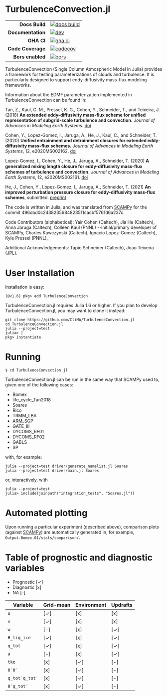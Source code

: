# TurbulenceConvection.jl #

|||
|---------------------:|:----------------------------------------------|
| **Docs Build**       | [![docs build][docs-bld-img]][docs-bld-url]   |
| **Documentation**    | [![dev][docs-dev-img]][docs-dev-url]          |
| **GHA CI**           | [![gha ci][gha-ci-img]][gha-ci-url]           |
| **Code Coverage**    | [![codecov][codecov-img]][codecov-url]        |
| **Bors enabled**     | [![bors][bors-img]][bors-url]                 |

[docs-bld-img]: https://github.com/CliMA/TurbulenceConvection.jl/actions/workflows/docs.yml/badge.svg
[docs-bld-url]: https://github.com/CliMA/TurbulenceConvection.jl/actions/workflows/docs.yml

[docs-dev-img]: https://img.shields.io/badge/docs-dev-blue.svg
[docs-dev-url]: https://CliMA.github.io/TurbulenceConvection.jl/dev/

[gha-ci-img]: https://github.com/CliMA/TurbulenceConvection.jl/actions/workflows/ci.yml/badge.svg
[gha-ci-url]: https://github.com/CliMA/TurbulenceConvection.jl/actions/workflows/ci.yml

[codecov-img]: https://codecov.io/gh/CliMA/TurbulenceConvection.jl/branch/main/graph/badge.svg
[codecov-url]: https://codecov.io/gh/CliMA/TurbulenceConvection.jl

[bors-img]: https://bors.tech/images/badge_small.svg
[bors-url]: https://app.bors.tech/repositories/35146


TurbulenceConvection (Single Column Atmospheric Model in Julia) provides a framework for testing parameterizations of clouds and turbulence.
It is particularly designed to support eddy-diffusivity mass-flux modeling frameworks.

Information about the EDMF parameterization implemented in TurbulenceConvection can be found in:

Tan, Z., Kaul, C. M., Pressel, K. G., Cohen, Y., Schneider, T., and Teixeira, J. (2018)
**An extended eddy-diffusivity mass-flux scheme for unified representation of
subgrid-scale turbulence and convection.** *Journal of Advances in Modeling Earth Systems*. [doi](https://doi.org/10.1002/2017MS001162)

Cohen, Y., Lopez-Gomez, I., Jaruga, A., He, J., Kaul, C., and Schneider, T. (2020) **Unified entrainment and detrainment closures for extended eddy-diffusivity mass-flux schemes.** *Journal of Advances in Modeling Earth Systems*, 12, e2020MS002162. [doi](https://doi.org/10.1029/2020MS002162)

Lopez-Gomez, I., Cohen, Y., He, J., Jaruga, A., Schneider, T. (2020) **A generalized mixing length closure for eddy-diﬀusivity mass-flux schemes of turbulence and convection.** *Journal of Advances in Modeling Earth Systems*, 12, e2020MS002161. [doi](https://doi.org/10.1029/2020MS002161)

He, J., Cohen, Y., Lopez-Gomez, I., Jaruga, A., Schneider, T. (2021) **An improved perturbation pressure closure for eddy-diffusivity mass-flux schemes**, submitted. [preprint](https://doi.org/10.1002/essoar.10505084.2)

The code is written in Julia, and was translated from [SCAMPy](https://github.com/CliMA/SCAMPy) for the commit 496dad0c2438235684823511cacbf5761d6a237c.

Code Contributors (alphabetical):
    Yair Cohen (Caltech),
    Jia He (Caltech),
    Anna Jaruga (Caltech),
    Colleen Kaul (PNNL) --initial/primary developer of SCAMPy,
    Charles Kawczynski (Caltech),
    Ignacio Lopez-Gomez (Caltech),
    Kyle Pressel (PNNL),

Additional Acknowledgements:
    Tapio Schneider (Caltech),
    Joao Teixeira (JPL).

# User Installation #

Installation is easy:

```julia-repl
(@v1.6) pkg> add TurbulenceConvection
```

TurbulenceConvection.jl requires Julia 1.6 or higher. If you plan to develop TurbulenceConvection.jl, you may want to clone it instead:


```
git clone https://github.com/CliMA/TurbulenceConvection.jl
cd TurbulenceConvection.jl
julia --project=test
julia> ]
pkg> instantiate
```

# Running #

```
$ cd TurbulenceConvection.jl
```

TurbulenceConvection.jl can be run in the same way that SCAMPy used to, given one of the following cases:

 - Bomex
 - life_cycle_Tan2018
 - Soares
 - Rico
 - TRMM_LBA
 - ARM_SGP
 - GATE_III
 - DYCOMS_RF01
 - DYCOMS_RF02
 - GABLS
 - SP

with, for example:

```
julia --project=test driver/generate_namelist.jl Soares
julia --project=test driver/main.jl Soares
```
or, interactively, with
```julia-repl
julia --project=test
julia> include(joinpath("integration_tests", "Soares.jl"))
```

# Automated plotting  #

Upon running a particular experiment (described above), comparison plots (against [SCAMPy](https://github.com/CliMA/SCAMPy)) are automatically generated in, for example, `Output.Bomex.01/stats/comparison/`.

# Table of prognostic and diagnostic variables

 - Prognostic [✓]
 - Diagnostic [x]
 - NA [-]

| **Variable**  | **Grid-mean** | **Environment** | **Updrafts** |
| ------------- | ------------- | --------------- | ------------ |
| `u`           | [✓]           |  [x]            |  [x]         |
| `v`           | [✓]           |  [x]            |  [x]         |
| `w`           | [-]           |  [x]            |  [✓]         |
| `θ_liq_ice`   | [✓]           |  [x]            |  [✓]         |
| `q_tot`       | [✓]           |  [x]            |  [✓]         |
| `a`           | [-]           |  [x]            |  [✓]         |
| `tke`         | [x]           |  [✓]            |  [-]         |
| `θ′θ′`        | [x]           |  [✓]            |  [-]         |
| `q_tot′q_tot′`| [x]           |  [✓]            |  [-]         |
| `θ′q_tot′`    | [x]           |  [✓]            |  [-]         |



